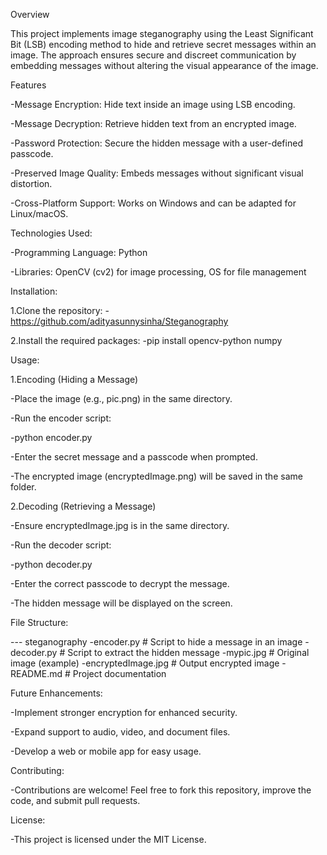 Overview

This project implements image steganography using the Least Significant Bit (LSB) encoding method to hide and retrieve secret messages within an image. The approach ensures secure and discreet communication by embedding messages without altering the visual appearance of the image.

Features

-Message Encryption: Hide text inside an image using LSB encoding.

-Message Decryption: Retrieve hidden text from an encrypted image.

-Password Protection: Secure the hidden message with a user-defined passcode.

-Preserved Image Quality: Embeds messages without significant visual distortion.

-Cross-Platform Support: Works on Windows and can be adapted for Linux/macOS.

Technologies Used:

-Programming Language: Python

-Libraries: OpenCV (cv2) for image processing, OS for file management

Installation:

1.Clone the repository:
-https://github.com/adityasunnysinha/Steganography

2.Install the required packages:
-pip install opencv-python numpy



Usage:

1.Encoding (Hiding a Message)

-Place the image (e.g., pic.png) in the same directory.

-Run the encoder script:

-python encoder.py

-Enter the secret message and a passcode when prompted.

-The encrypted image (encryptedImage.png) will be saved in the same folder.

2.Decoding (Retrieving a Message)

-Ensure encryptedImage.jpg is in the same directory.

-Run the decoder script:

-python decoder.py

-Enter the correct passcode to decrypt the message.

-The hidden message will be displayed on the screen.


File Structure:

--- steganography
-encoder.py    # Script to hide a message in an image
-decoder.py    # Script to extract the hidden message
-mypic.jpg     # Original image (example)
-encryptedImage.jpg # Output encrypted image
-README.md     # Project documentation


 Future Enhancements:

-Implement stronger encryption for enhanced security.

-Expand support to audio, video, and document files.

-Develop a web or mobile app for easy usage.

Contributing:

-Contributions are welcome! Feel free to fork this repository, improve the code, and submit pull requests.

License:

-This project is licensed under the MIT License.
